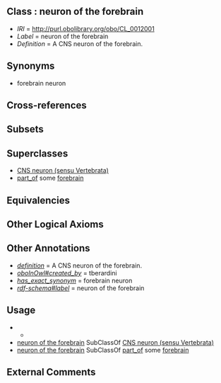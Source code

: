 
## Class : neuron of the forebrain

 * *IRI* = http://purl.obolibrary.org/obo/CL_0012001
 * *Label* = neuron of the forebrain
 * *Definition* = A CNS neuron of the forebrain.

## Synonyms

 * forebrain neuron

## Cross-references


## Subsets


## Superclasses

 * [CNS neuron (sensu Vertebrata)](../../CL/17/CL_0000117.md)
 * [part_of](../../BFO/50/BFO_0000050.md) some [forebrain](../../UBERON/90/UBERON_0001890.md)

## Equivalencies


## Other Logical Axioms


## Other Annotations

 * *[definition](../../IAO/15/IAO_0000115.md)* = A CNS neuron of the forebrain.
 * *[oboInOwl#created_by](../../oboInOwl#created/by/oboInOwl#created_by.md)* = tberardini
 * *[has_exact_synonym](../../ym/oboInOwl#hasExactSynonym.md)* = forebrain neuron
 * *[rdf-schema#label](../../el/rdf-schema#label.md)* = neuron of the forebrain

## Usage

 * -
 * [neuron of the forebrain](../../CL/01/CL_0012001.md) SubClassOf [CNS neuron (sensu Vertebrata)](../../CL/17/CL_0000117.md)
 * [neuron of the forebrain](../../CL/01/CL_0012001.md) SubClassOf [part_of](../../BFO/50/BFO_0000050.md) some [forebrain](../../UBERON/90/UBERON_0001890.md)

## External Comments

